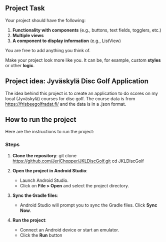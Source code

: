## Project Task

Your project should have the following:

1. **Functionality with components** (e.g., buttons, text fields, togglers, etc.)
2. **Multiple views**
3. **A component to display information** (e.g., ListView)

You are free to add anything you think of.

Make your project look more like you. It can be, for example, custom **styles** or other **logic**.

## Project idea: Jyväskylä Disc Golf Application
The idea behind this project is to create an application to do scores on my local (Jyväskylä) courses for disc golf. The course data is from https://frisbeegolfradat.fi/ and the data is in a .json format.

## How to run the project
Here are the instructions to run the project:

### Steps

1. **Clone the repository**:
    git clone https://github.com/JeriChopper/JKLDiscGolf.git
    cd JKLDiscGolf

2. **Open the project in Android Studio**:
    - Launch Android Studio.
    - Click on **File > Open** and select the project directory.

3. **Sync the Gradle files**:
    - Android Studio will prompt you to sync the Gradle files. Click **Sync Now**.

4. **Run the project**:
    - Connect an Android device or start an emulator.
    - Click the **Run** button


